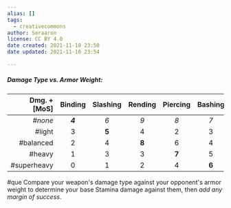 ```yaml
---
alias: []
tags:
  - creativecommons
author: Seraaron
license: CC BY 4.0
date created: 2021-11-10 23:50
date updated: 2021-11-10 23:54

---
```


##### Damage Type vs. Armor Weight:

| Dmg. + [MoS] | Binding | Slashing | Rending | Piercing | Bashing |
| ----------: | :-----: | :------: | :-----: | :------: | :-----: |
|     _#none_ | _**4**_ |    _6_   |   _9_   |    _8_   |   _7_   |
|      #light |    3    |   **5**  |    4    |     2    |    3    |
|   #balanced |    2    |     4    |  **8**  |     6    |    4    |
|      #heavy |    1    |     3    |    3    |   **7**  |    5    |
| #superheavy |    0    |     1    |    2    |     4    |  **6**  |

#que Compare your weapon's damage type against your opponent's armor weight to determine your base Stamina damage against them, then *add any margin of success*.